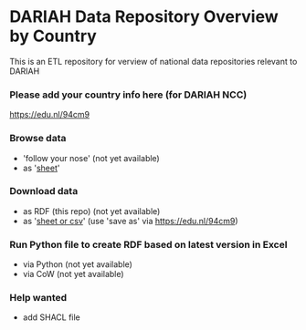 # DARIAH Data Repository Overview by Country
This is an ETL repository for verview of national data repositories relevant to DARIAH

### Please add your country info here (for DARIAH NCC)
https://edu.nl/94cm9

### Browse data
- 'follow your nose' (not yet available)
- as '[sheet](https://edu.nl/94cm9)'

### Download data
- as RDF (this repo) (not yet available)
- as '[sheet or csv](https://edu.nl/94cm9)' (use 'save as' via https://edu.nl/94cm9)

### Run Python file to create RDF based on latest version in Excel
- via Python (not yet available)
- via CoW (not yet available)

### Help wanted
- add SHACL file
